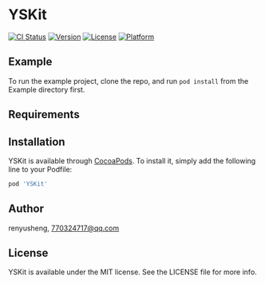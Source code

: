 # YSKit

[![CI Status](https://img.shields.io/travis/renyusheng/YSKit.svg?style=flat)](https://travis-ci.org/renyusheng/YSKit)
[![Version](https://img.shields.io/cocoapods/v/YSKit.svg?style=flat)](https://cocoapods.org/pods/YSKit)
[![License](https://img.shields.io/cocoapods/l/YSKit.svg?style=flat)](https://cocoapods.org/pods/YSKit)
[![Platform](https://img.shields.io/cocoapods/p/YSKit.svg?style=flat)](https://cocoapods.org/pods/YSKit)

## Example

To run the example project, clone the repo, and run `pod install` from the Example directory first.

## Requirements

## Installation

YSKit is available through [CocoaPods](https://cocoapods.org). To install
it, simply add the following line to your Podfile:

```ruby
pod 'YSKit'
```

## Author

renyusheng, 770324717@qq.com

## License

YSKit is available under the MIT license. See the LICENSE file for more info.
